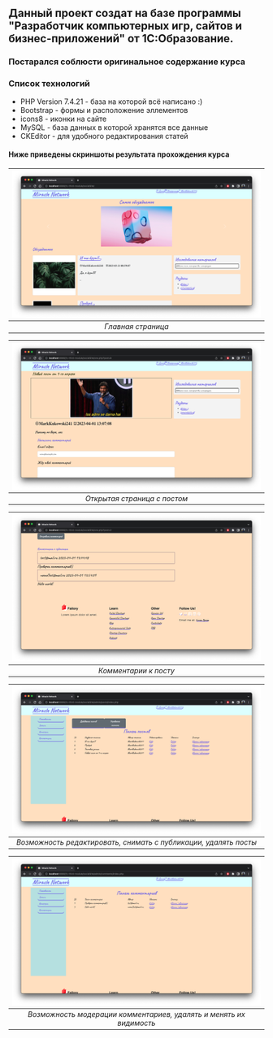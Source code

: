 ## Данный проект создат на базе программы "Разработчик компьютерных игр, сайтов и бизнес-приложений" от 1С:Образование.

### Постарался соблюсти оригинальное содержание курса

### Список технологий

- PHP Version 7.4.21 - база на которой всё написано :)
- Bootstrap - формы и расположение эллементов
- icons8 - иконки на сайте
- MySQL - база данных в которой хранятся все данные
- CKEditor - для удобного редактирования статей

#### Ниже приведены скриншоты результата прохождения курса

| ![Главная страница](socialSite/images/example/Home.png) |
| :-----------------------------------------------------: |
|                   _Главная страница_                    |

| ![Страница с постом](socialSite/images/example/View-The-Post.png) |
| :---------------------------------------------------------------: |
|                   _Открытая страница с постом_                    |

| ![Пример комментариев к посту](socialSite/images/example/View-The-Comments-In-Post.png) |
| :-------------------------------------------------------------------------------------: |
|                                  _Комментарии к посту_                                  |

| ![Возможность редактировать посты](socialSite/images/example/Admin-Post.png) |
| :--------------------------------------------------------------------------: |
|       _Возможность редактировать, снимать с публикации, удалять посты_       |

| ![Возможность модерации комментариев](socialSite/images/example/Admin-Comments.png) |
| :---------------------------------------------------------------------------------: |
|         _Возможность модерации комментариев, удалять и менять их видимость_         |
